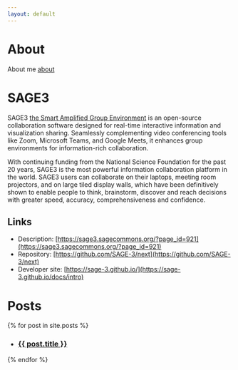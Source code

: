 ```yaml
---
layout: default
---
```

# About

About me [about](./about)

# SAGE3

SAGE3 [the Smart Amplified Group Environment](https://sage3.sagecommons.org) is an open-source collaboration software designed for real-time interactive information and visualization sharing. Seamlessly complementing video conferencing tools like Zoom, Microsoft Teams, and Google Meets, it enhances group environments for information-rich collaboration.

With continuing funding from the National Science Foundation for the past 20 years, SAGE3 is the most powerful information collaboration platform in the world. SAGE3 users can collaborate on their laptops, meeting room projectors, and on large tiled display walls, which have been definitively shown to enable people to think, brainstorm, discover and reach decisions with greater speed, accuracy, comprehensiveness and confidence.


## Links

 - Description: [https://sage3.sagecommons.org/?page_id=921](https://sage3.sagecommons.org/?page_id=921)
 - Repository: [https://github.com/SAGE-3/next](https://github.com/SAGE-3/next)
 - Developer site: [https://sage-3.github.io/](https://sage-3.github.io/docs/intro)


# Posts
{% for post in site.posts %}
 
<ul>
 
<li><h3><a href="{{ post.url | relative_url }}">{{ post.title }}</a></h3></li>
 
</ul>
{% endfor %}

